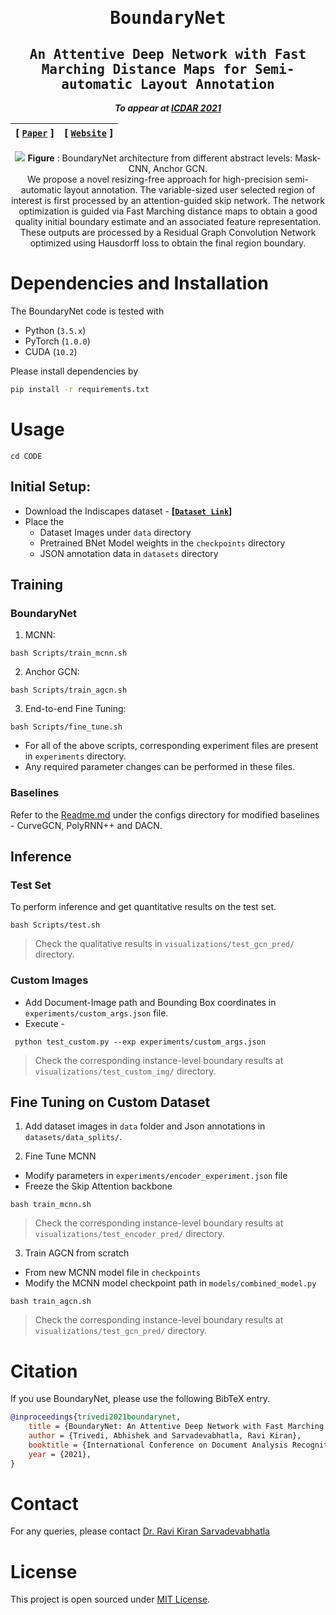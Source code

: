 <div align="center">

<samp>

<h1> BoundaryNet </h1>

<h2> An Attentive Deep Network with Fast Marching Distance Maps for Semi-automatic Layout Annotation </h2>

</samp>

**_To appear at [ICDAR 2021](https://icdar2021.org/)_**

| **[ [```Paper```](<>) ]** | **[ [```Website```](<https://ihdia.iiit.ac.in/BoundaryNet/>) ]** |
|:-------------------:|:-------------------:|

<img src="Architecture.png">
<b>Figure</b> : BoundaryNet architecture from different abstract levels: Mask-CNN, Anchor GCN.
</br>
We propose a novel resizing-free approach for high-precision semi-automatic layout annotation. The variable-sized user selected region
of interest is first processed by an attention-guided skip network. The network optimization is guided via Fast Marching distance maps to obtain a good quality
initial boundary estimate and an associated feature representation. These outputs are processed by a Residual Graph Convolution Network optimized using Hausdorff
loss to obtain the final region boundary.
</div>

# Dependencies and Installation

The BoundaryNet code is tested with

- Python (`3.5.x`)
- PyTorch (`1.0.0`)
- CUDA (`10.2`)

Please install dependencies by

```bash
pip install -r requirements.txt
```

# Usage

```cd CODE```

## Initial Setup:

- Download the Indiscapes dataset - **[[`Dataset Link`](https://github.com/ihdia/indiscapes)]**
- Place the
    - Dataset Images under `data` directory
    - Pretrained BNet Model weights in the `checkpoints` directory
    - JSON annotation data in `datasets` directory


## Training

### BoundaryNet

1. MCNN:
```
bash Scripts/train_mcnn.sh
```
2. Anchor GCN:
```
bash Scripts/train_agcn.sh
```
3. End-to-end Fine Tuning:
```
bash Scripts/fine_tune.sh
```
- For all of the above scripts, corresponding experiment files are present in ```experiments``` directory.
- Any required parameter changes can be performed in these files.

### Baselines

Refer to the [Readme.md](configs/Readme.md) under the configs directory for modified baselines - CurveGCN, PolyRNN++ and DACN.

## Inference

### Test Set
To perform inference and get quantitative results on the test set.

```
bash Scripts/test.sh 
```
> Check the qualitative results in ```visualizations/test_gcn_pred/``` directory.

### Custom Images

- Add Document-Image path and Bounding Box coordinates in ```experiments/custom_args.json``` file.
- Execute -
```
 python test_custom.py --exp experiments/custom_args.json
```
> Check the corresponding instance-level boundary results at ```visualizations/test_custom_img/``` directory.

## Fine Tuning on Custom Dataset

1. Add dataset images in ```data``` folder and Json annotations in ```datasets/data_splits/```.

2. Fine Tune MCNN

- Modify parameters in ```experiments/encoder_experiment.json``` file
- Freeze the Skip Attention backbone
 ```
 bash train_mcnn.sh 
 ``` 
> Check the corresponding instance-level boundary results at ```visualizations/test_encoder_pred/``` directory.

3. Train AGCN from scratch

- From new MCNN model file in ```checkpoints```
- Modify the MCNN model checkpoint path in ```models/combined_model.py```
 ``` 
 bash train_agcn.sh
 ```
> Check the corresponding instance-level boundary results at ```visualizations/test_gcn_pred/``` directory.



# Citation

If you use BoundaryNet, please use the following BibTeX entry.

```bibtex
@inproceedings{trivedi2021boundarynet,
    title = {BoundaryNet: An Attentive Deep Network with Fast Marching Distance Maps for Semi-automatic Layout Annotation},
    author = {Trivedi, Abhishek and Sarvadevabhatla, Ravi Kiran},
    booktitle = {International Conference on Document Analysis Recognition, {ICDAR} 2021},
    year = {2021},
}
```

# Contact

For any queries, please contact [Dr. Ravi Kiran Sarvadevabhatla](mailto:ravi.kiran@iiit.ac.in.)

# License

This project is open sourced under [MIT License](LICENSE).
